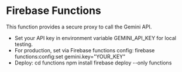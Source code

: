 # Firebase Functions
This function provides a secure proxy to call the Gemini API.
- Set your API key in environment variable GEMINI_API_KEY for local testing.
- For production, set via Firebase functions config:
  firebase functions:config:set gemini.key="YOUR_KEY"
- Deploy:
  cd functions
  npm install
  firebase deploy --only functions
